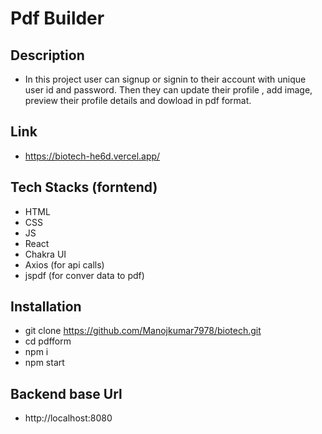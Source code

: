 # Pdf Builder

## Description
- In this project user can signup or signin to their account with unique user id and password. Then they can update their profile , add image, preview their profile details and dowload in pdf format.

## Link
- https://biotech-he6d.vercel.app/

## Tech Stacks (forntend)
- HTML
- CSS
- JS
- React
- Chakra UI
- Axios (for api calls)
- jspdf (for conver data to pdf)


## Installation
- git clone https://github.com/Manojkumar7978/biotech.git
- cd pdfform
- npm i
- npm start

## Backend base Url
- http://localhost:8080